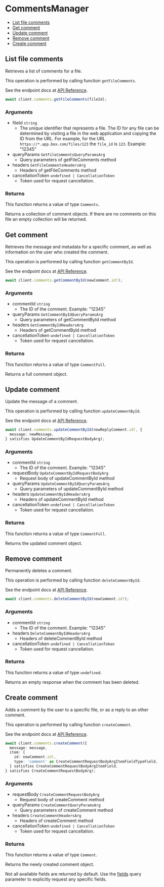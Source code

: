 # CommentsManager

- [List file comments](#list-file-comments)
- [Get comment](#get-comment)
- [Update comment](#update-comment)
- [Remove comment](#remove-comment)
- [Create comment](#create-comment)

## List file comments

Retrieves a list of comments for a file.

This operation is performed by calling function `getFileComments`.

See the endpoint docs at
[API Reference](https://developer.box.com/reference/get-files-id-comments/).

<!-- sample get_files_id_comments -->

```ts
await client.comments.getFileComments(fileId);
```

### Arguments

- fileId `string`
  - The unique identifier that represents a file. The ID for any file can be determined by visiting a file in the web application and copying the ID from the URL. For example, for the URL `https://*.app.box.com/files/123` the `file_id` is `123`. Example: "12345"
- queryParams `GetFileCommentsQueryParamsArg`
  - Query parameters of getFileComments method
- headers `GetFileCommentsHeadersArg`
  - Headers of getFileComments method
- cancellationToken `undefined | CancellationToken`
  - Token used for request cancellation.

### Returns

This function returns a value of type `Comments`.

Returns a collection of comment objects. If there are no
comments on this file an empty collection will be returned.

## Get comment

Retrieves the message and metadata for a specific comment, as well
as information on the user who created the comment.

This operation is performed by calling function `getCommentById`.

See the endpoint docs at
[API Reference](https://developer.box.com/reference/get-comments-id/).

<!-- sample get_comments_id -->

```ts
await client.comments.getCommentById(newComment.id!);
```

### Arguments

- commentId `string`
  - The ID of the comment. Example: "12345"
- queryParams `GetCommentByIdQueryParamsArg`
  - Query parameters of getCommentById method
- headers `GetCommentByIdHeadersArg`
  - Headers of getCommentById method
- cancellationToken `undefined | CancellationToken`
  - Token used for request cancellation.

### Returns

This function returns a value of type `CommentFull`.

Returns a full comment object.

## Update comment

Update the message of a comment.

This operation is performed by calling function `updateCommentById`.

See the endpoint docs at
[API Reference](https://developer.box.com/reference/put-comments-id/).

<!-- sample put_comments_id -->

```ts
await client.comments.updateCommentById(newReplyComment.id!, {
  message: newMessage,
} satisfies UpdateCommentByIdRequestBodyArg);
```

### Arguments

- commentId `string`
  - The ID of the comment. Example: "12345"
- requestBody `UpdateCommentByIdRequestBodyArg`
  - Request body of updateCommentById method
- queryParams `UpdateCommentByIdQueryParamsArg`
  - Query parameters of updateCommentById method
- headers `UpdateCommentByIdHeadersArg`
  - Headers of updateCommentById method
- cancellationToken `undefined | CancellationToken`
  - Token used for request cancellation.

### Returns

This function returns a value of type `CommentFull`.

Returns the updated comment object.

## Remove comment

Permanently deletes a comment.

This operation is performed by calling function `deleteCommentById`.

See the endpoint docs at
[API Reference](https://developer.box.com/reference/delete-comments-id/).

<!-- sample delete_comments_id -->

```ts
await client.comments.deleteCommentById(newComment.id!);
```

### Arguments

- commentId `string`
  - The ID of the comment. Example: "12345"
- headers `DeleteCommentByIdHeadersArg`
  - Headers of deleteCommentById method
- cancellationToken `undefined | CancellationToken`
  - Token used for request cancellation.

### Returns

This function returns a value of type `undefined`.

Returns an empty response when the comment has been deleted.

## Create comment

Adds a comment by the user to a specific file, or
as a reply to an other comment.

This operation is performed by calling function `createComment`.

See the endpoint docs at
[API Reference](https://developer.box.com/reference/post-comments/).

<!-- sample post_comments -->

```ts
await client.comments.createComment({
  message: message,
  item: {
    id: newComment.id!,
    type: 'comment' as CreateCommentRequestBodyArgItemFieldTypeField,
  } satisfies CreateCommentRequestBodyArgItemField,
} satisfies CreateCommentRequestBodyArg);
```

### Arguments

- requestBody `CreateCommentRequestBodyArg`
  - Request body of createComment method
- queryParams `CreateCommentQueryParamsArg`
  - Query parameters of createComment method
- headers `CreateCommentHeadersArg`
  - Headers of createComment method
- cancellationToken `undefined | CancellationToken`
  - Token used for request cancellation.

### Returns

This function returns a value of type `Comment`.

Returns the newly created comment object.

Not all available fields are returned by default. Use the
[fields](#param-fields) query parameter to explicitly request
any specific fields.
